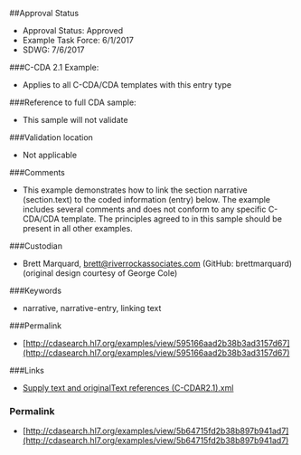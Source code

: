 ##Approval Status 

* Approval Status: Approved
* Example Task Force: 6/1/2017
* SDWG: 7/6/2017 

###C-CDA 2.1 Example: 
* Applies to all C-CDA/CDA templates with this entry type

###Reference to full CDA sample:
* This sample will not validate

###Validation location
* Not applicable

###Comments
* This example demonstrates how to link the section narrative (section.text) to the coded information (entry) below. The example includes several comments and does not conform to any specific C-CDA/CDA template. The principles agreed to in this sample should be present in all other examples. 

###Custodian
* Brett Marquard, brett@riverrockassociates.com (GitHub: brettmarquard) (original design courtesy of George Cole)

###Keywords

* narrative, narrative-entry, linking text







###Permalink 

* [http://cdasearch.hl7.org/examples/view/595166aad2b38b3ad3157d67](http://cdasearch.hl7.org/examples/view/595166aad2b38b3ad3157d67)

###Links 

* [Supply text and originalText references (C-CDAR2.1).xml](https://github.com/HL7/C-CDA-Examples/tree/master/General/Narrative%20Reference%20-%20Supply/Supply%20text%20and%20originalText%20references%20%28C-CDAR2.1%29.xml)


### Permalink 

* [http://cdasearch.hl7.org/examples/view/5b64715fd2b38b897b941ad7](http://cdasearch.hl7.org/examples/view/5b64715fd2b38b897b941ad7)